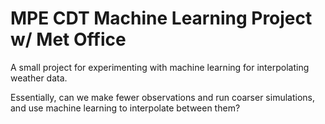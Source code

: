 # MPE CDT Machine Learning Project w/ Met Office 
A small project for experimenting with machine learning for interpolating
weather data.

Essentially, can we make fewer observations and run coarser simulations,
and use machine learning to interpolate between them?